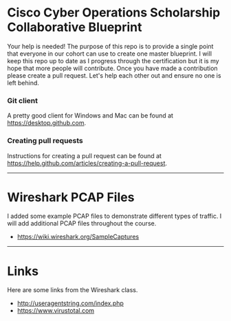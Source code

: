 # Cisco Cyber Operations Scholarship Collaborative Blueprint

Your help is needed! The purpose of this repo is to provide a single point that everyone in our cohort can use to create one master blueprint. I will keep this repo up to date as I progress through the certification but it is my hope that more people will contribute. Once you have made a contribution please create a pull request. Let's help each other out and ensure no one is left behind.

### Git client
A pretty good client for Windows and Mac can be found at https://desktop.github.com.

### Creating pull requests
Instructions for creating a pull request can be found at https://help.github.com/articles/creating-a-pull-request.

---

# Wireshark PCAP Files

I added some example PCAP files to demonstrate different types of traffic. I will add additional PCAP files throughout the course.

- https://wiki.wireshark.org/SampleCaptures

---

# Links

Here are some links from the Wireshark class.
- http://useragentstring.com/index.php
- https://www.virustotal.com
